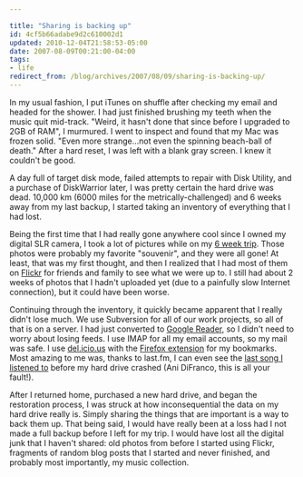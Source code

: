 ```yaml
---

title: "Sharing is backing up"
id: 4cf5b66adabe9d2c610002d1
updated: 2010-12-04T21:58:53-05:00
date: 2007-08-09T00:21:00-04:00
tags:
- life
redirect_from: /blog/archives/2007/08/09/sharing-is-backing-up/
---
```


In my usual fashion, I put iTunes on shuffle after checking my email and headed for the shower. I had just finished brushing my teeth when the music quit mid-track. "Weird, it hasn't done that since before I upgraded to 2GB of RAM", I murmured. I went to inspect and found that my Mac was frozen solid. "Even more strange…not even the spinning beach-ball of death." After a hard reset, I was left with a blank gray screen. I knew it couldn't be good.

A day full of target disk mode, failed attempts to repair with Disk Utility, and a purchase of DiskWarrior later, I was pretty certain the hard drive was dead. 10,000 km (6000 miles for the metrically-challenged) and 6 weeks away from my last backup, I started taking an inventory of everything that I had lost.

Being the first time that I had really gone anywhere cool since I owned my digital SLR camera, I took a lot of pictures while on my [6 week trip](/2007/6/19/working-in-israel). Those photos were probably my favorite "souvenir", and they were all gone! At least, that was my first thought, and then I realized that I had most of them on [Flickr](http://flickr.com/photos/bkeepers) for friends and family to see what we were up to. I still had about 2 weeks of photos that I hadn't uploaded yet (due to a painfully slow Internet connection), but it could have been worse.

Continuing through the inventory, it quickly became apparent that I really didn't lose much. We use Subversion for all of our work projects, so all of that is on a server. I had just converted to [Google Reader](http://google.com/reader), so I didn't need to worry about losing feeds. I use IMAP for all my email accounts, so my mail was safe. I use [del.icio.us](http://del.icio.us/bkeepers) with the [Firefox extension](https://addons.mozilla.org/en-US/firefox/addon/3615) for my bookmarks. Most amazing to me was, thanks to last.fm, I can even see the [last song I listened to](http://www.last.fm/user/bkeepers/charts/?charttype=recenttracks) before my hard drive crashed (Ani DiFranco, this is all your fault!).

After I returned home, purchased a new hard drive, and began the restoration process, I was struck at how inconsequential the data on my hard drive really is. Simply sharing the things that are important is a way to back them up. That being said, I would have really been at a loss had I not made a full backup before I left for my trip. I would have lost all the digital junk that I haven't shared: old photos from before I started using Flickr, fragments of random blog posts that I started and never finished, and probably most importantly, my music collection.
